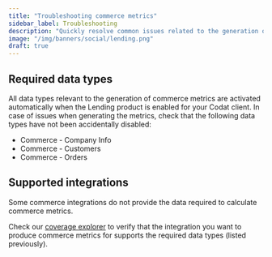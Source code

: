 ```yaml
---
title: "Troubleshooting commerce metrics"
sidebar_label: Troubleshooting
description: "Quickly resolve common issues related to the generation of commerce metrics"
image: "/img/banners/social/lending.png"
draft: true
---
```


## Required data types

All data types relevant to the generation of commerce metrics are activated automatically when the Lending product is enabled for your Codat client. In case of issues when generating the metrics, check that the following data types have not been accidentally disabled: 

- Commerce - Company Info
- Commerce - Customers
- Commerce - Orders

## Supported integrations

Some commerce integrations do not provide the data required to calculate commerce metrics. 

Check our [coverage explorer](https://knowledge.codat.io/supported-features/commerce?view=tab-by-integration) to verify that the integration you want to produce commerce metrics for supports the required data types (listed previously).
